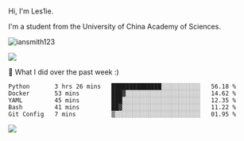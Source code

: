### 
Hi, I'm Les1ie. 

I'm a student from the University of China Academy of Sciences.

<img src="https://komarev.com/ghpvc/?username=iansmith123" alt="iansmith123" />

![](https://github-readme-stats.vercel.app/api?username=iansmith123&show_icons=true&hide_border=true)



🔭 What I did over the past week :)
<!--START_SECTION:waka-->
```text
Python       3 hrs 26 mins   ██████████████░░░░░░░░░░░   56.18 % 
Docker       53 mins         ███▓░░░░░░░░░░░░░░░░░░░░░   14.62 % 
YAML         45 mins         ███░░░░░░░░░░░░░░░░░░░░░░   12.35 % 
Bash         41 mins         ██▓░░░░░░░░░░░░░░░░░░░░░░   11.22 % 
Git Config   7 mins          ▒░░░░░░░░░░░░░░░░░░░░░░░░   01.95 % 
```
<!--END_SECTION:waka-->

<img src="https://github.githubassets.com/images/spinners/octocat-spinner-64.gif">

<!--
**IanSmith123/IanSmith123** is a ✨ _special_ ✨ repository because its `README.md` (this file) appears on your GitHub profile.

Here are some ideas to get you started:

- 🔭 I’m currently working on ...
- 🌱 I’m currently learning ...
- 👯 I’m looking to collaborate on ...
- 🤔 I’m looking for help with ...
- 💬 Ask me about ...
- 📫 How to reach me: ...
- 😄 Pronouns: ...
- ⚡ Fun fact: ...
-->
